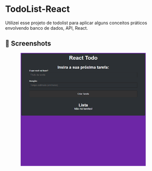 # TodoList-React

Utilizei esse projeto de todolist para aplicar alguns conceitos práticos envolvendo banco de dados, API, React.

## :camera_flash: Screenshots
<div style="display: flex; flex-direction: column; gap: 10px; align-items: center">
    <img src="./src/assets/Animacao.gif" width="80%">
</div>
